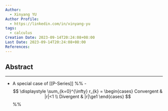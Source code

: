```yaml
---
Author:
  - Xinyang YU
Author Profile:
  - https://linkedin.com/in/xinyang-yu
tags:
  - calculus
Creation Date: 2023-09-14T20:24:08+08:00
Last Date: 2023-09-14T20:24:08+08:00
References:
---
```

## Abstract
---
- A special case of [[P-Series]]
%% - $$
\displaystyle \sum_{k=0}^{\infty}
r_{k} = \begin{cases}
Convergent & |r|<1 \\
Divergent & |r|\ge1
\end{cases}
$$ %%